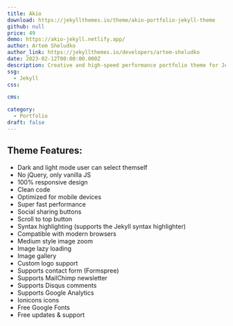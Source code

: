 ```yaml
---
title: Akio
download: https://jekyllthemes.io/theme/akio-portfolio-jekyll-theme
github: null
price: 49
demo: https://akio-jekyll.netlify.app/
author: Artem Sheludko
author_link: https://jekyllthemes.io/developers/artem-sheludko
date: 2023-02-12T00:00:00.000Z
description: Creative and high-speed performance portfolio theme for Jekyll.
ssg:
  - Jekyll
css:

cms:

category:
  - Portfolio
draft: false
---
```

## Theme Features:

- Dark and light mode user can select themself
- No jQuery, only vanilla JS
- 100% responsive design
- Clean code
- Optimized for mobile devices
- Super fast performance
- Social sharing buttons
- Scroll to top button
- Syntax highlighting (supports the Jekyll syntax highlighter)
- Compatible with modern browsers
- Medium style image zoom
- Image lazy loading
- Image gallery
- Custom logo support
- Supports contact form (Formspree)
- Supports MailChimp newsletter
- Supports Disqus comments
- Supports Google Analytics
- Ionicons icons
- Free Google Fonts
- Free updates & support